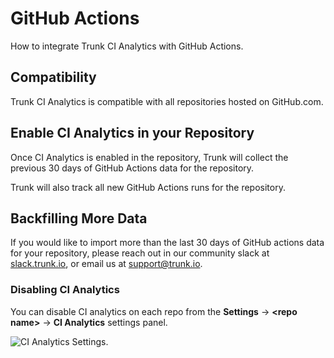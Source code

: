 # GitHub Actions

How to integrate Trunk CI Analytics with GitHub Actions.

## Compatibility

Trunk CI Analytics is compatible with all repositories hosted on GitHub.com.

## Enable CI Analytics in your Repository

Once CI Analytics is enabled in the repository, Trunk will collect the previous 30 days of GitHub Actions data for the repository.

Trunk will also track all new GitHub Actions runs for the repository.

## Backfilling More Data

If you would like to import more than the last 30 days of GitHub actions data for your repository, please reach out in our community slack at [slack.trunk.io](https://slack.trunk.io), or email us at [support@trunk.io](mailto:support@trunk.io).

### Disabling CI Analytics

You can disable CI analytics on each repo from the **Settings** -> **\<repo name>** -> **CI Analytics** settings panel.

![CI Analytics Settings.](https://682515401-files.gitbook.io/~/files/v0/b/gitbook-x-prod.appspot.com/o/spaces%2F61Ep9MrYBkJa0Yq3zS1s%2Fuploads%2FCkMgGzVAVimyo0nxNe2I%2FScreenshot%202024-01-24%20at%2011.55.56%E2%80%AFAM.png?alt=media&token=e93bed9a-6512-4101-9d5b-34e715660f42)
